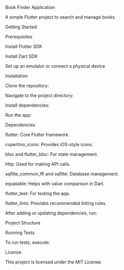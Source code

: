 Book Finder Application

A simple Flutter project to search and manage books.

Getting Started

Prerequisites

Install Flutter SDK

Install Dart SDK

Set up an emulator or connect a physical device

Installation

Clone the repository:

Navigate to the project directory:

Install dependencies:

Run the app:

Dependencies

flutter: Core Flutter framework.

cupertino_icons: Provides iOS-style icons.

bloc and flutter_bloc: For state management.

http: Used for making API calls.

sqflite_common_ffi and sqflite: Database management.

equatable: Helps with value comparison in Dart.

flutter_test: For testing the app.

flutter_lints: Provides recommended linting rules.

After adding or updating dependencies, run:

Project Structure

Running Tests

To run tests, execute:

License

This project is licensed under the MIT License.
